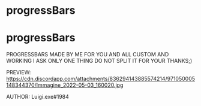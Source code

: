 # progressBars




# progressBars
PROGRESSBARS MADE BY ME FOR YOU AND ALL CUSTOM AND WORKING I ASK ONLY ONE THING DO NOT SPLIT IT FOR YOUR THANKS;) 


PREVIEW: https://cdn.discordapp.com/attachments/836294143885574214/971050005148344370/Immagine_2022-05-03_160020.jpg


AUTHOR: Luigi.exe#1984


